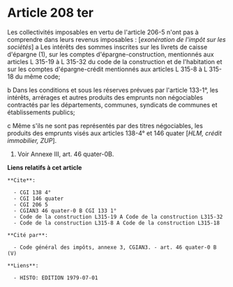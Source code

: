 # Article 208 ter

Les collectivités imposables en vertu de l'article 206-5 n'ont pas à comprendre dans leurs revenus imposables : [*exonération
de l'impôt sur les sociétés*]     a  Les intérêts des sommes inscrites sur les livrets de caisse d'épargne (1), sur les
comptes d'épargne-construction, mentionnés aux articles L 315-19 à L 315-32 du code de la construction et de l'habitation et
sur les comptes d'épargne-crédit mentionnés aux articles L 315-8 à L 315-18 du même code;

b  Dans les conditions et sous les réserves prévues par l'article 133-1°, les intérêts, arrérages et autres produits des
emprunts non négociables contractés par les départements, communes, syndicats de communes et établissements publics;

c  Même s'ils ne sont pas représentés par des titres négociables, les produits des emprunts visés aux articles 138-4° et 146
quater [*HLM, crédit immobilier, ZUP*].

1)  Voir Annexe III, art. 46 quater-0B.

**Liens relatifs à cet article**

	**Cite**:

	  - CGI 138 4°
	  - CGI 146 quater
	  - CGI 206 5
	  - CGIAN3 46 quater-0 B CGI 133 1°
	  - Code de la construction L315-19 A Code de la construction L315-32
	  - Code de la construction L315-8 A Code de la construction L315-18

	**Cité par**:

	  - Code général des impôts, annexe 3, CGIAN3. - art. 46 quater-0 B (V)

	**Liens**:

	  - HISTO: EDITION 1979-07-01
